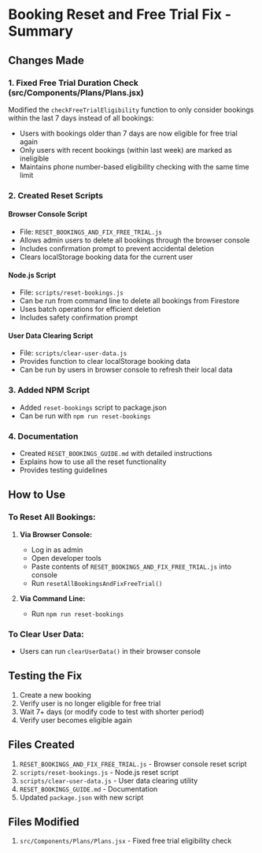 # Booking Reset and Free Trial Fix - Summary

## Changes Made

### 1. Fixed Free Trial Duration Check (src/Components/Plans/Plans.jsx)

Modified the `checkFreeTrialEligibility` function to only consider bookings within the last 7 days instead of all bookings:

- Users with bookings older than 7 days are now eligible for free trial again
- Only users with recent bookings (within last week) are marked as ineligible
- Maintains phone number-based eligibility checking with the same time limit

### 2. Created Reset Scripts

#### Browser Console Script
- File: `RESET_BOOKINGS_AND_FIX_FREE_TRIAL.js`
- Allows admin users to delete all bookings through the browser console
- Includes confirmation prompt to prevent accidental deletion
- Clears localStorage booking data for the current user

#### Node.js Script
- File: `scripts/reset-bookings.js`
- Can be run from command line to delete all bookings from Firestore
- Uses batch operations for efficient deletion
- Includes safety confirmation prompt

#### User Data Clearing Script
- File: `scripts/clear-user-data.js`
- Provides function to clear localStorage booking data
- Can be run by users in browser console to refresh their local data

### 3. Added NPM Script

- Added `reset-bookings` script to package.json
- Can be run with `npm run reset-bookings`

### 4. Documentation

- Created `RESET_BOOKINGS_GUIDE.md` with detailed instructions
- Explains how to use all the reset functionality
- Provides testing guidelines

## How to Use

### To Reset All Bookings:

1. **Via Browser Console:**
   - Log in as admin
   - Open developer tools
   - Paste contents of `RESET_BOOKINGS_AND_FIX_FREE_TRIAL.js` into console
   - Run `resetAllBookingsAndFixFreeTrial()`

2. **Via Command Line:**
   - Run `npm run reset-bookings`

### To Clear User Data:

- Users can run `clearUserData()` in their browser console

## Testing the Fix

1. Create a new booking
2. Verify user is no longer eligible for free trial
3. Wait 7+ days (or modify code to test with shorter period)
4. Verify user becomes eligible again

## Files Created

1. `RESET_BOOKINGS_AND_FIX_FREE_TRIAL.js` - Browser console reset script
2. `scripts/reset-bookings.js` - Node.js reset script
3. `scripts/clear-user-data.js` - User data clearing utility
4. `RESET_BOOKINGS_GUIDE.md` - Documentation
5. Updated `package.json` with new script

## Files Modified

1. `src/Components/Plans/Plans.jsx` - Fixed free trial eligibility check